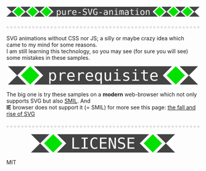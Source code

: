 <p align="center">
  <img src="svg/pure-svg-animation.svg" />
</p>

<img src="svg/hr.svg" />

SVG animations without CSS nor JS; a silly or maybe crazy idea which came to my mind for some reasons.  
I am still learning this technology, so you may see (for sure you will see) some mistakes in these samples.  

<p align="center">
  <img src="svg/prerequisite.svg" />
</p>

The big one is try these samples on a **modern** web-browser which not only supports SVG but also <a href="https://en.wikipedia.org/wiki/Synchronized_Multimedia_Integration_Language">SMIL</a>. And  
**IE** browser does not support it (= SMIL) for more see this page: <a href="https://www.siliconpublishing.com/blog/2015/12/the-fall-and-rise-of-svg">the fall and rise of SVG</a>

<img src="svg/hr.svg" />

<p align="center">
  <img src="svg/license.svg" />
</p>

MIT
